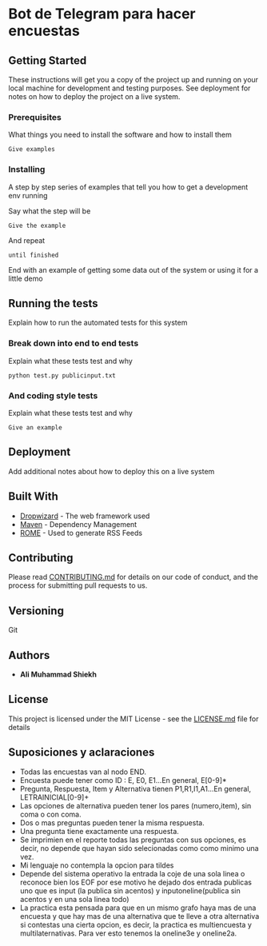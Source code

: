 # Bot de Telegram para hacer encuestas

## Getting Started

These instructions will get you a copy of the project up and running on your local machine for development and testing purposes. See deployment for notes on how to deploy the project on a live system.

### Prerequisites

What things you need to install the software and how to install them

```
Give examples
```

### Installing

A step by step series of examples that tell you how to get a development env running

Say what the step will be

```
Give the example
```

And repeat

```
until finished
```

End with an example of getting some data out of the system or using it for a little demo

## Running the tests

Explain how to run the automated tests for this system

### Break down into end to end tests

Explain what these tests test and why

```
python test.py publicinput.txt

```

### And coding style tests

Explain what these tests test and why

```
Give an example
```

## Deployment

Add additional notes about how to deploy this on a live system

## Built With

* [Dropwizard](http://www.dropwizard.io/1.0.2/docs/) - The web framework used
* [Maven](https://maven.apache.org/) - Dependency Management
* [ROME](https://rometools.github.io/rome/) - Used to generate RSS Feeds

## Contributing

Please read [CONTRIBUTING.md](https://gist.github.com/PurpleBooth/b24679402957c63ec426) for details on our code of conduct, and the process for submitting pull requests to us.

## Versioning

Git

## Authors

* **Ali Muhammad Shiekh** 


## License

This project is licensed under the MIT License - see the [LICENSE.md](LICENSE.md) file for details

## Suposiciones y aclaraciones
* Todas las encuestas van al nodo END.
* Encuesta puede tener como ID : E, E0, E1...En general, E[0-9]*
* Pregunta, Respuesta, Item y Alternativa tienen P1,R1,I1,A1...En general, LETRAINICIAL[0-9]+
* Las opciones de alternativa pueden tener los pares (numero,item), sin coma o con coma.
* Dos o mas preguntas pueden tener la misma respuesta.
* Una pregunta tiene exactamente una respuesta.
* Se imprimien en el reporte todas las preguntas con sus opciones, es decir, no depende que hayan sido selecionadas como
como minimo una vez.
* Mi lenguaje no contempla la opcion para tildes
* Depende del sistema operativo la entrada la coje de una sola linea o reconoce bien los EOF por ese motivo he
dejado dos entrada publicas uno que es input (la publica sin acentos) y inputoneline(publica sin acentos y en una sola
linea todo)
* La practica esta pensada para que en un mismo grafo haya mas de una encuesta y que hay mas de una alternativa que te
lleve a otra alternativa si contestas una cierta opcion, es decir, la practica es multiencuesta y multilaternativas.
Para ver esto tenemos la oneline3e y oneline2a.
